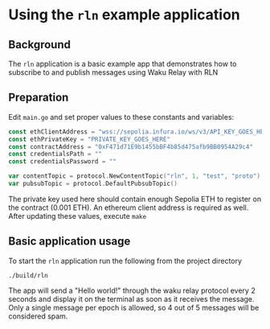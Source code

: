 # Using the `rln` example application

## Background

The `rln` application is a basic example app that demonstrates how to subscribe to and publish messages using Waku Relay with RLN

## Preparation

Edit `main.go` and set proper values to these constants and variables:
```go
const ethClientAddress = "wss://sepolia.infura.io/ws/v3/API_KEY_GOES_HERE"
const ethPrivateKey = "PRIVATE_KEY_GOES_HERE"
const contractAddress = "0xF471d71E9b1455bBF4b85d475afb9BB0954A29c4"
const credentialsPath = ""
const credentialsPassword = ""

var contentTopic = protocol.NewContentTopic("rln", 1, "test", "proto").String()
var pubsubTopic = protocol.DefaultPubsubTopic()
```
The private key used here should contain enough Sepolia ETH to register on the contract (0.001 ETH). An ethereum client address is required as well. After updating these values, execute `make`

## Basic application usage

To start the `rln` application run the following from the project directory

```
./build/rln
```

The app will send a "Hello world!" through the waku relay protocol every 2 seconds and display it on the terminal as soon as it receives the message. Only a single message per epoch is allowed, so 4 out of 5 messages will be considered spam.
